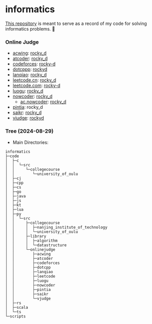 # informatics

[This repository](https://github.com/rocky-d/informatics) is meant to serve as a record of my code for solving informatics problems. 📝

### Online Judge

* [acwing](https://www.acwing.com): [rocky_d](https://www.acwing.com/user/myspace/index/464613)
* [atcoder](https://atcoder.jp): [rocky_d](https://atcoder.jp/users/rocky_d)
* [codeforces](https://codeforces.com): [rocky-d](https://codeforces.com/profile/rocky-d)
* [dotcppp](https://www.dotcpp.com): [rockyd](https://blog.dotcpp.com/home/uq_95664498151)
* [lanqiao](https://dasai.lanqiao.cn): [rocky_d](https://www.lanqiao.cn/users/2231556)
* [leetcode.cn](https://leetcode.cn): [rocky_d](https://leetcode.cn/u/rocky_d)
* [leetcode.com](https://leetcode.com): [rocky-d](https://leetcode.com/u/rocky-d)
* [luogu](https://www.luogu.com.cn): [rocky_d](https://www.luogu.com.cn/user/1019066)
* [nowcoder](https://www.nowcoder.com): [rocky_d](https://www.nowcoder.com/users/575112432)
    * [ac.nowcoder](https://ac.nowcoder.com): [rocky_d](https://ac.nowcoder.com/acm/contest/profile/575112432)
* [pintia](https://pintia.cn): rocky_d
* [saikr](https://oj.saikr.com): [rocky_d](https://oj.saikr.com/personal/36055)
* [vjudge](https://vjudge.net): [rockyd](https://vjudge.net/user/rockyd)

### Tree (2024-08-29)

* Main Directories:

```
informatics
├─code
│  ├─c
│  │  └─src
│  │     └─collegecourse
│  │        └─university_of_oulu
│  ├─cj
│  ├─cpp
│  ├─cs
│  ├─go
│  ├─java
│  ├─js
│  ├─kt
│  ├─lua
│  ├─py
│  │  └─src
│  │     ├─collegecourse
│  │     │  ├─nanjing_institute_of_technology
│  │     │  └─university_of_oulu
│  │     ├─library
│  │     │  ├─algorithm
│  │     │  └─datastructure
│  │     └─onlinejudge
│  │        ├─acwing
│  │        ├─atcoder
│  │        ├─codeforces
│  │        ├─dotcpp
│  │        ├─lanqiao
│  │        ├─leetcode
│  │        ├─luogu
│  │        ├─nowcoder
│  │        ├─pintia
│  │        ├─saikr
│  │        └─vjudge
│  ├─rs
│  ├─scala
│  └─ts
└─scripts
```
